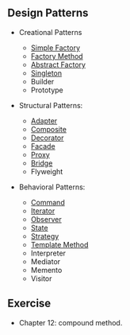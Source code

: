 ## Design Patterns

- Creational Patterns 
  - [Simple Factory](design-pattern/simple-factory.md)
  - [Factory Method](design-pattern/factory-method.md)
  - [Abstract Factory](design-pattern/abstract-factory.md)
  - [Singleton](design-pattern/singleton.md)
  - Builder
  - Prototype
  
- Structural Patterns:
  - [Adapter](design-pattern/adapter.md)
  - [Composite](design-pattern/composite.md)
  - [Decorator](design-pattern/decorator.md)
  - [Facade](design-pattern/facade.md)
  - [Proxy](design-pattern/proxy.md)
  - [Bridge](design-pattern/bridge.md)
  - Flyweight
  
- Behavioral Patterns:
  - [Command](design-pattern/command.md)
  - [Iterator](design-pattern/iterator.md)
  - [Observer](design-pattern/observer.md)
  - [State](design-pattern/state.md)
  - [Strategy](design-pattern/strategy.md)
  - [Template Method](design-pattern/template-method.md)
  - Interpreter
  - Mediator
  - Memento
  - Visitor

## Exercise
- Chapter 12: compound method.
